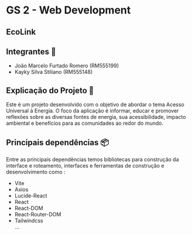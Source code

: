 # GS 2 - Web Development

## EcoLink

## Integrantes 👋
<ul> 
    <li>João Marcelo Furtado Romero (RM555199)</li>
    <li>Kayky Silva Stiliano (RM555148)</li>
</ul>

## Explicação do Projeto 📖
Este é um projeto desenvolvido com o objetivo de abordar o tema Acesso Universal à Energia. O foco da aplicação é informar, educar e promover reflexões sobre as diversas fontes de energia, sua acessibilidade, impacto ambiental e benefícios para as comunidades ao redor do mundo.
 
## Principais dependências 📦
Entre as principais dependências temos bibliotecas para construção da interface e roteamento, interfaces e ferramentas de construção e desenvolvimento como :
<ul>
    <li>Vite</li>
    <li>Axios</li>
    <li>Lucide-React</li>
    <li>React</li>
    <li>React-DOM</li>
    <li>React-Router-DOM</li>
    <li>Tailwindcss</li>
    ...
</ul>
<br>

